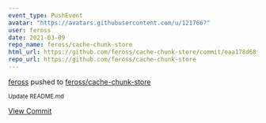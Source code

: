 ```yaml
---
event_type: PushEvent
avatar: "https://avatars.githubusercontent.com/u/121766?"
user: feross
date: 2021-03-09
repo_name: feross/cache-chunk-store
html_url: https://github.com/feross/cache-chunk-store/commit/eaa178d68fbb43588e668fa5995367eb2b4942f6
repo_url: https://github.com/feross/cache-chunk-store
---
```


<a href='https://github.com/feross' target='_blank'>feross</a> pushed to <a href='https://github.com/feross/cache-chunk-store' target='_blank'>feross/cache-chunk-store</a>

<small>Update README.md</small>

<a href='https://github.com/feross/cache-chunk-store/commit/eaa178d68fbb43588e668fa5995367eb2b4942f6' target='_blank'>View Commit</a>